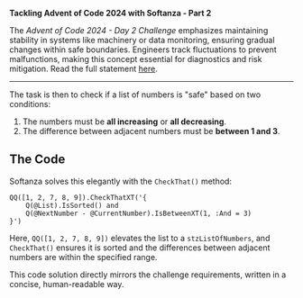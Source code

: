 **Tackling Advent of Code 2024 with Softanza - Part 2**  

The *Advent of Code 2024 - Day 2 Challenge* emphasizes maintaining stability in systems like machinery or data monitoring, ensuring gradual changes within safe boundaries. Engineers track fluctuations to prevent malfunctions, making this concept essential for diagnostics and risk mitigation. Read the full statement [here](https://adventofcode.com/2024/day/2).

---
 
The task is then to check if a list of numbers is "safe" based on two conditions:
1. The numbers must be **all increasing** or **all decreasing**.
2. The difference between adjacent numbers must be **between 1 and 3**.

## The Code

Softanza solves this elegantly with the `CheckThat()` method:

```ring
QQ([1, 2, 7, 8, 9]).CheckThatXT('{
    Q(@List).IsSorted() and
    Q(@NextNumber - @CurrentNumber).IsBetweenXT(1, :And = 3)
}')
```

Here, `QQ([1, 2, 7, 8, 9])` elevates the list to a `stzListOfNumbers`, and `CheckThat()` ensures it is sorted and the differences between adjacent numbers are within the specified range.

This code solution directly mirrors the challenge requirements, written in a concise, human-readable way.

